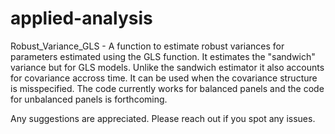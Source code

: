 # applied-analysis
Robust_Variance_GLS - A function to estimate robust variances for parameters estimated using the GLS function. It estimates the "sandwich"
variance but for GLS models. Unlike the sandwich estimator it also accounts for covariance accross time. It can be used when the covariance structure is misspecified. The code currently works for balanced panels and the code for unbalanced panels is forthcoming. 

Any suggestions are appreciated. Please reach out if you spot any issues. 
